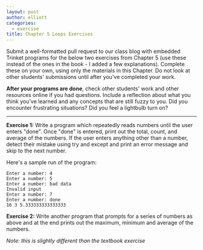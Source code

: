 ```yaml
---
layout: post
author: elliott
categories:
  - exercise
title: Chapter 5 Loops Exercises
---
```


Submit a well-formatted pull request to our class blog with embedded Trinket programs for the below two
exercises from Chapter 5 (use these instead of the ones in the book - I added a few explanations).
Complete these on your own, using only the materials in this Chapter. Do not
look at other students' submissions until after you've completed your work.  

**After your programs are done**, check other students' work and other resources online if you had questions.
Include a reflection about what you think you've learned and any concepts that are still fuzzy to you.
Did you encounter frustrating situations? Did you feel a lightbulb turn on?

___


**Exercise 1:** Write a program which repeatedly reads numbers until the user enters "done". Once "done" is entered, print out the total, count, and average of the numbers. If the user enters anything other than a number, detect their mistake using try and except and print an error message and skip to the next number.

Here's a sample run of the program:

```
Enter a number: 4
Enter a number: 5
Enter a number: bad data
Invalid input
Enter a number: 7
Enter a number: done
16 3 5.333333333333333
```

**Exercise 2:** Write another program that prompts for a series of numbers as above and at the end prints out the maximum, minimum and average of the numbers.

*Note: this is slightly different than the textbook exercise*
